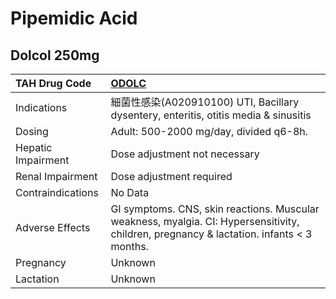# Pipemidic Acid

## Dolcol 250mg

| TAH Drug Code      | [ODOLC](https://www.tahsda.org.tw/drugs/hissearch.php?drug_code=ODOLC)                                                                   |
|:-------------------|:-----------------------------------------------------------------------------------------------------------------------------------------|
| Indications        | 細菌性感染(A020910100) UTI, Bacillary dysentery, enteritis, otitis media & sinusitis                                                     |
| Dosing             | Adult: 500-2000 mg/day, divided q6-8h.                                                                                                   |
| Hepatic Impairment | Dose adjustment not necessary                                                                                                            |
| Renal Impairment   | Dose adjustment required                                                                                                                 |
| Contraindications  | No Data                                                                                                                                  |
| Adverse Effects    | GI symptoms. CNS, skin reactions. Muscular weakness, myalgia. CI: Hypersensitivity, children, pregnancy & lactation. infants < 3 months. |
| Pregnancy          | Unknown                                                                                                                                  |
| Lactation          | Unknown                                                                                                                                  |


